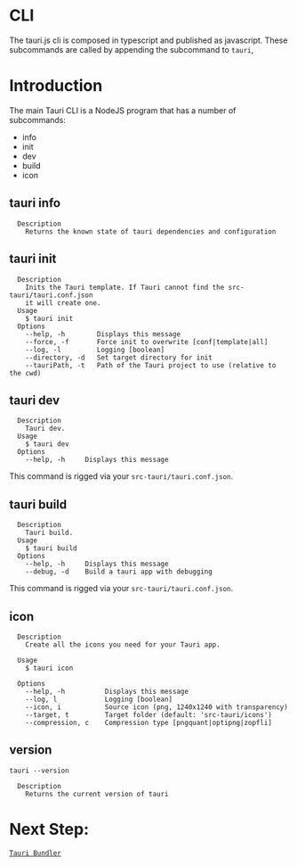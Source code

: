 # CLI

The tauri.js cli is composed in typescript and published as javascript. These
subcommands are called by appending the subcommand to `tauri`,

# Introduction

The main Tauri CLI is a NodeJS program that has a number of subcommands:

-   info
-   init
-   dev
-   build
-   icon

## tauri info

```
  Description
    Returns the known state of tauri dependencies and configuration
```

## tauri init

```
  Description
    Inits the Tauri template. If Tauri cannot find the src-tauri/tauri.conf.json
    it will create one.
  Usage
    $ tauri init
  Options
    --help, -h        Displays this message
    --force, -f       Force init to overwrite [conf|template|all]
    --log, -l         Logging [boolean]
    --directory, -d   Set target directory for init
    --tauriPath, -t   Path of the Tauri project to use (relative to the cwd)
```

## tauri dev

```
  Description
    Tauri dev.
  Usage
    $ tauri dev
  Options
    --help, -h     Displays this message
```

This command is rigged via your `src-tauri/tauri.conf.json`.

## tauri build

```
  Description
    Tauri build.
  Usage
    $ tauri build
  Options
    --help, -h     Displays this message
    --debug, -d    Build a tauri app with debugging
```

This command is rigged via your `src-tauri/tauri.conf.json`.

## icon

```
  Description
    Create all the icons you need for your Tauri app.

  Usage
    $ tauri icon

  Options
    --help, -h          Displays this message
    --log, l            Logging [boolean]
    --icon, i           Source icon (png, 1240x1240 with transparency)
    --target, t         Target folder (default: 'src-tauri/icons')
    --compression, c    Compression type [pngquant|optipng|zopfli]
```

## version

`tauri --version`

```
  Description
    Returns the current version of tauri
```

# Next Step:

[`Tauri Bundler`](https://github.com/tauri-apps/tauri/wiki/13.-Bundler)
